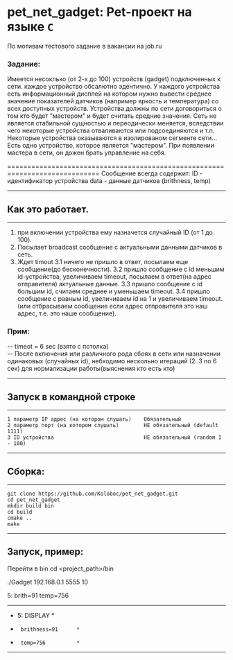 # pet_net_gadget: Pet-проект на языке `С`
По мотивам тестового задание в вакансии на job.ru
### Задание:
Имеется несоклько (от 2-х до 100) устройств (gadget) подключенных к сети.
каждое устройство обсалютно эдентично.
У каждого устройства есть информационный дисплей на котором нужно вывести среднее значение показателей датчиков (например яркость и температура) со всех доступных устройств.
Устройства должны по сети договориться о том кто будет "мастером" и будет считать средние значения.
Сеть не является стабильной сущностью и переодически меняется, вследствии чего некоторые устройства отваливаются или подсоединяются и т.п.
Некоторые устройства оказываются в изолированом сегменте сети...
Есть одно устройство, которое является "мастером". При появлении мастера в сети, он дожен брать управление на себя.

=============================================================================
Сообщение всегда содержит:
		ID - идентификатор устройства
		data - данные датчиков (brithness, temp)

------------------------
## Как это работает.
------------------------
1. при включении устройства ему назначется случайный ID (от 1 до 100).
2. Посылает broadcast сообщение с актуальными данными датчиков в сеть.
3. Ждет timout
	3.1 ничего не пришло в ответ, посылаем еще сообщение(до бесконечности).
	3.2 пришло сообщение с id меньшим id-устройства, увеличиваем timeout, посылаем в ответ(на адрес отправителя) актуальные данные.
	3.3 пришло сообщение с id большим id, считаем среднее и уменьшаем timeout.
	3.4 пришло сообщение с равным id, увеличиваем id на 1 и увеличиваем timeout. 
		(или отбрасываем сообщение если адрес отпровителя это наш адрес, т.е. это наше сообщение).

### Прим:<br>

-- timeot = 6 sec (взято с потолка) <br>
-- После включения или различного рода сбоях в сети или назначении одинаковых (случайных id),
   небходимо нескольно итераций (2..3 по 6 сек) для нормализации работы(выяснения кто есть кто)

------------------------
## Запуск в командной строке
------------------------
	1 параметр IP адрес (на котором слушать)	Обязательный
	2 параметр порт (на котором слушать)		НЕ обязательный (default 1111)
	3 ID устройства								НЕ обязательный (random 1 - 100)


------------------------
## Сборка:
------------------------
	git clone https://github.com/Koloboc/pet_net_gadget.git
	cd pet_net_gadget
	mkdir build bin
	cd build
	cmake ..
	make

------------------------
Запуск, пример:
------------------------
Перейти в bin
cd <project_path>/bin

./Gadget 192.168.0.1 5555 10

5: brith=91 temp=756
**************************
*  5: DISPLAY            *
*      brithness=91      *
*      temp=756          *
**************************


